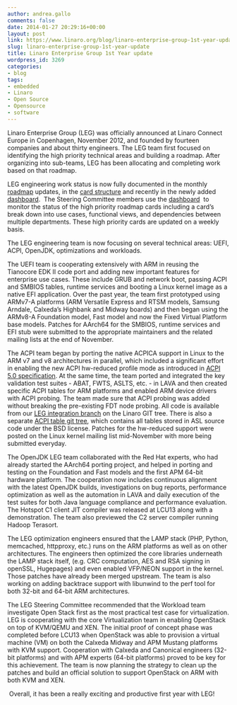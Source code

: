 ```yaml
---
author: andrea.gallo
comments: false
date: 2014-01-27 20:29:16+00:00
layout: post
link: https://www.linaro.org/blog/linaro-enterprise-group-1st-year-update/
slug: linaro-enterprise-group-1st-year-update
title: Linaro Enterprise Group 1st Year update
wordpress_id: 3269
categories:
- blog
tags:
- embedded
- Linaro
- Open Source
- Opensource
- software
---
```


Linaro Enterprise Group (LEG) was officially announced at Linaro Connect Europe in Copenhagen, November 2012, and founded by fourteen companies and about thirty engineers. The LEG team first focused on identifying the high priority technical areas and building a roadmap. After organizing into sub-teams, LEG has been allocating and completing work based on that roadmap.

LEG engineering work status is now fully documented in the monthly [roadmap](https://wiki.linaro.org/LEG#LEG_Roadmap) updates, in the [card structure](https://cards.linaro.org/secure/StructureBoard.jspa?s=105) and recently in the newly added [dashboard](https://cards.linaro.org/secure/Dashboard.jspa?selectPageId=11405).  The Steering Committee members use the [dashboard](https://cards.linaro.org/secure/Dashboard.jspa?selectPageId=11405)  to monitor the status of the high priority roadmap cards including a card’s break down into use cases, functional views, and dependencies between multiple departments. These high priority cards are updated on a weekly basis.

The LEG engineering team is now focusing on several technical areas: UEFI, ACPI, OpenJDK, optimizations and workloads.

The UEFI team is cooperating extensively with ARM in reusing the Tianocore EDK II code port and adding new important features for enterprise use cases. These include GRUB and network boot, passing ACPI and SMBIOS tables, runtime services and booting a Linux kernel image as a native EFI application. Over the past year, the team first prototyped using ARMv7-A platforms (ARM Versatile Express and RTSM models, Samsung Arndale, Calxeda’s Highbank and Midway boards) and then began using the ARMv8-A Foundation model, Fast model and now the Fixed Virtual Platform base models. Patches for AArch64 for the SMBIOS, runtime services and EFI stub were submitted to the appropriate maintainers and the related mailing lists at the end of November.

The ACPI team began by porting the native ACPICA support in Linux to the ARM v7 and v8 architectures in parallel, which included a significant effort in enabling the new ACPI hw-reduced profile mode as introduced in [ACPI 5.0 specification](http://acpi.info/spec.htm). At the same time, the team ported and integrated the key validation test suites - ABAT, FWTS, ASLTS, etc. - in LAVA and then created specific ACPI tables for ARM platforms and enabled ARM device drivers with ACPI probing. The team made sure that ACPI probing was added without breaking the pre-existing FDT node probing. All code is available from our [LEG integration branch](http://git.linaro.org/gitweb?p=arm/acpi/acpi.git) on the Linaro GIT tree. There is also a separate [ACPI table git tree](http://git.linaro.org/gitweb?p=arm/acpi/acpi-asl.git), which contains all tables stored in ASL source code under the BSD license. Patches for the hw-reduced support were posted on the Linux kernel mailing list mid-November with more being submitted everyday.

The OpenJDK LEG team collaborated with the Red Hat experts, who had already started the AArch64 porting project, and helped in porting and testing on the Foundation and Fast models and the first APM 64-bit hardware platform. The cooperation now includes continuous alignment with the latest OpenJDK builds, investigations on bug reports, performance optimization as well as the automation in LAVA and daily execution of the test suites for both Java language compliance and performance evaluation. The Hotspot C1 client JIT compiler was released at LCU13 along with a demonstration. The team also previewed the C2 server compiler running Hadoop Terasort.

The LEG optimization engineers ensured that the LAMP stack (PHP, Python, memcached, httpproxy, etc.) runs on the ARM platforms as well as on other architectures. The engineers then optimized the core libraries underneath the LAMP stack itself, (e.g. CRC computation, AES and RSA signing in openSSL, Hugepages) and even enabled VFP/NEON support in the kernel. Those patches have already been merged upstream. The team is also working on adding backtrace support with libunwind to the perf tool for both 32-bit and 64-bit ARM architectures.

The LEG Steering Committee recommended that the Workload team investigate Open Stack first as the most practical test case for virtualization. LEG is cooperating with the core Virtualization team in enabling OpenStack on top of KVM/QEMU and XEN. The initial proof of concept phase was completed before LCU13 when OpenStack was able to provision a virtual machine (VM) on both the Calxeda Midway and APM Mustang platforms with KVM support. Cooperation with Calxeda and Canonical engineers (32-bit platforms) and with APM experts (64-bit platforms) proved to be key for this achievement. The team is now planning the strategy to clean up the patches and build an official solution to support OpenStack on ARM with both KVM and XEN.

 Overall, it has been a really exciting and productive first year with LEG!
